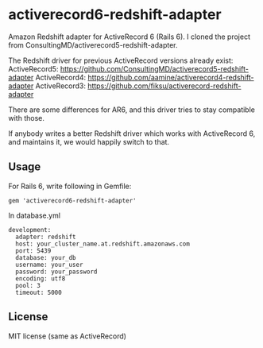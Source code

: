 activerecord6-redshift-adapter
==============================

Amazon Redshift adapter for ActiveRecord 6 (Rails 6).
I cloned the project from ConsultingMD/activerecord5-redshift-adapter.

The Redshift driver for previous ActiveRecord versions already exist:
ActiveRecord5: https://github.com/ConsultingMD/activerecord5-redshift-adapter
ActiveRecord4: https://github.com/aamine/activerecord4-redshift-adapter
ActiveRecord3: https://github.com/fiksu/activerecord-redshift-adapter

There are some differences for AR6, and this driver tries to stay compatible
with those.

If anybody writes a better Redshift driver which works with ActiveRecord 6,
and maintains it, we would happily switch to that.

Usage
-------------------

For Rails 6, write following in Gemfile:
```
gem 'activerecord6-redshift-adapter'
```

In database.yml
```
development:
  adapter: redshift
  host: your_cluster_name.at.redshift.amazonaws.com
  port: 5439
  database: your_db
  username: your_user
  password: your_password
  encoding: utf8
  pool: 3
  timeout: 5000
```

License
---------

MIT license (same as ActiveRecord)
